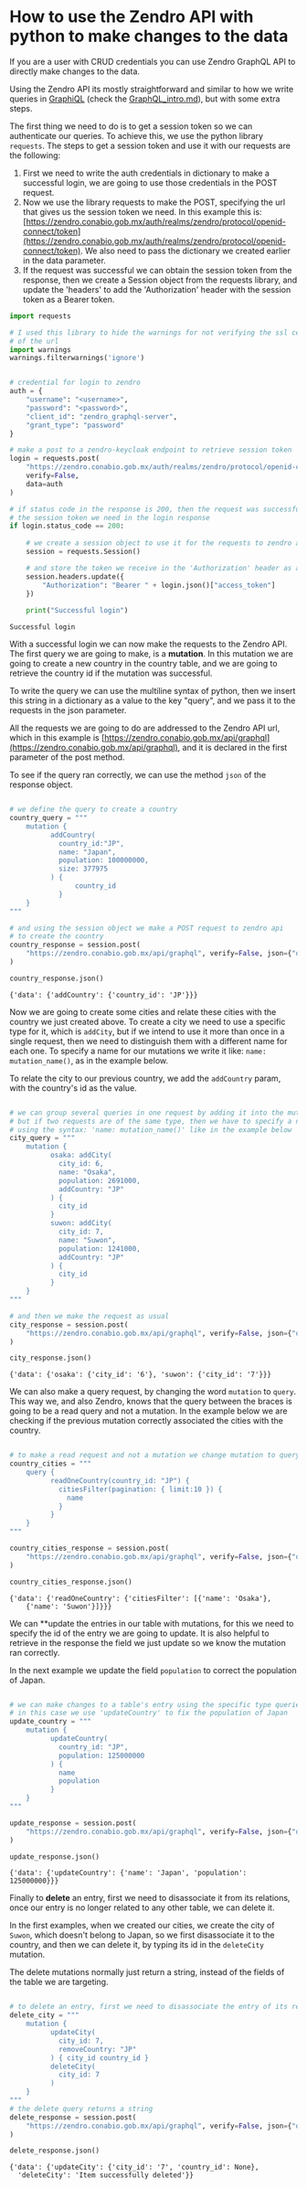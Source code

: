 # How to use the Zendro API with python to make changes to the data

If you are a user with CRUD credentials you can use Zendro GraphQL API to directly make changes to the data. 

Using the Zendro API its mostly straightforward and similar to how we write queries in [GraphiQL](https://zendro.conabio.gob.mx/graphiql) (check the [GraphQL_intro.md](GraphQL_intro.md)), but with some extra steps.

The first thing we need to do is to get a session token so we can authenticate our queries. To achieve this, we use the python library `requests`. The steps to get a session token and use it with our requests are the following:

1. First we need to write the auth credentials in dictionary to make a successful login, we are going to use those credentials in the POST request.
2. Now we use the library requests to make the POST, specifying the url that gives us the session token we need. In this example this is: [https://zendro.conabio.gob.mx/auth/realms/zendro/protocol/openid-connect/token](https://zendro.conabio.gob.mx/auth/realms/zendro/protocol/openid-connect/token). We also need to pass the dictionary we created earlier in the data parameter.
3. If the request was successful we can obtain the session token from the response, then we create a Session object from the requests library, and update the 'headers' to add the 'Authorization' header with the session token as a Bearer token.


```python
import requests

# I used this library to hide the warnings for not verifying the ssl certificates
# of the url
import warnings
warnings.filterwarnings('ignore')


# credential for login to zendro
auth = {
    "username": "<username>",
    "password": "<password>",
    "client_id": "zendro_graphql-server",
    "grant_type": "password"
}

# make a post to a zendro-keycloak endpoint to retrieve session token
login = requests.post(
    "https://zendro.conabio.gob.mx/auth/realms/zendro/protocol/openid-connect/token",
    verify=False,
    data=auth
)

# if status code in the response is 200, then the request was successful and we have
# the session token we need in the login response
if login.status_code == 200:
    
    # we create a session object to use it for the requests to zendro api
    session = requests.Session()

    # and store the token we receive in the 'Authorization' header as a Bearer token
    session.headers.update({
        "Authorization": "Bearer " + login.json()["access_token"]
    })
    
    print("Successful login")


```

    Successful login


With a successful login we can now make the requests to the Zendro API. The first query we are going to make, is a **mutation**. In this mutation we are going to create a new country in the country table, and we are going to retrieve the country id if the mutation was successful. 

To write the query we can use the multiline syntax of python, then we insert this string in a dictionary as a value to the key "query", and we pass it to the requests in the json parameter. 

All the requests we are going to do are addressed to the Zendro API url, which in this example is [https://zendro.conabio.gob.mx/api/graphql](https://zendro.conabio.gob.mx/api/graphql), and it is declared in the first parameter of the post method.

To see if the query ran correctly, we can use the method `json` of the response object.


```python

# we define the query to create a country
country_query = """
    mutation {
          addCountry(
            country_id:"JP",
            name: "Japan",
            population: 100000000,
            size: 377975
          ) {
                country_id
            }
    } 
"""

# and using the session object we make a POST request to zendro api 
# to create the country
country_response = session.post(
    "https://zendro.conabio.gob.mx/api/graphql", verify=False, json={"query": country_query}
)

country_response.json()
```




    {'data': {'addCountry': {'country_id': 'JP'}}}



Now we are going to create some cities and relate these cities with the country we just created above. To create a city we need to use a specific type for it, which is `addCity`, but if we intend to use it more than once in a single request, then we need to distinguish them with a different name for each one. To specify a name for our mutations we write it like: `name: mutation_name()`, as in the example below. 

To relate the city to our previous country, we add the `addCountry` param, with the country's id as the value.


```python

# we can group several queries in one request by adding it into the mutation braces
# but if two requests are of the same type, then we have to specify a name for each one
# using the syntax: 'name: mutation_name()' like in the example below
city_query = """
    mutation {
          osaka: addCity(
            city_id: 6,
            name: "Osaka",
            population: 2691000,
            addCountry: "JP"
          ) {
            city_id
          }
          suwon: addCity(
            city_id: 7,
            name: "Suwon",
            population: 1241000,
            addCountry: "JP"
          ) {
            city_id
          }
    } 
"""

# and then we make the request as usual
city_response = session.post(
    "https://zendro.conabio.gob.mx/api/graphql", verify=False, json={"query": city_query}
)

city_response.json()
```




    {'data': {'osaka': {'city_id': '6'}, 'suwon': {'city_id': '7'}}}



We can also make a query request, by changing the word `mutation` to `query`. This way we, and also Zendro, knows that the query between the braces is going to be a read query and not a mutation. In the example below we are checking if the previous mutation correctly associated the cities with the country.


```python

# to make a read request and not a mutation we change mutation to query
country_cities = """
    query {
          readOneCountry(country_id: "JP") {
            citiesFilter(pagination: { limit:10 }) {
              name
            }
          }
    } 
"""

country_cities_response = session.post(
    "https://zendro.conabio.gob.mx/api/graphql", verify=False, json={"query": country_cities}
)

country_cities_response.json()
```




    {'data': {'readOneCountry': {'citiesFilter': [{'name': 'Osaka'},
        {'name': 'Suwon'}]}}}



We can **update the entries in our table with mutations, for this we need to specify the id of the entry we are going to update. It is also helpful to retrieve in the response the field we just update so we know the mutation ran correctly.

In the next example we update the field  `population` to correct the population of Japan.


```python

# we can make changes to a table's entry using the specific type queries for that
# in this case we use 'updateCountry' to fix the population of Japan
update_country = """
    mutation {
          updateCountry(
            country_id: "JP",
            population: 125000000
          ) {
            name
            population
          }
    } 
"""

update_response = session.post(
    "https://zendro.conabio.gob.mx/api/graphql", verify=False, json={"query": update_country}
)

update_response.json()
```




    {'data': {'updateCountry': {'name': 'Japan', 'population': 125000000}}}



Finally to **delete** an entry, first we need to disassociate it from its relations, once our entry is no longer related to any other table, we can delete it. 

In the first examples, when we created our cities, we create the city of `Suwon`, which doesn't belong to Japan, so we first disassociate it to the country, and then we can delete it, by typing  its id in the `deleteCity` mutation.

The delete mutations normally just return a string, instead of the fields of the table we are targeting.


```python

# to delete an entry, first we need to disassociate the entry of its relations
delete_city = """
    mutation {
          updateCity(
            city_id: 7,
            removeCountry: "JP"
          ) { city_id country_id }
          deleteCity(
            city_id: 7 
          ) 
    } 
"""
# the delete query returns a string
delete_response = session.post(
    "https://zendro.conabio.gob.mx/api/graphql", verify=False, json={"query": delete_city}
)

delete_response.json()
```




    {'data': {'updateCity': {'city_id': '7', 'country_id': None},
      'deleteCity': 'Item successfully deleted'}}


